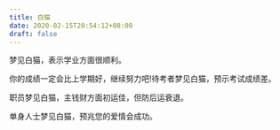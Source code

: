 ```yaml
---
title: 白猫
date: 2020-02-15T20:54:12+08:00
draft: false
---
```


梦见白猫，表示学业方面很顺利。

你的成绩一定会比上学期好，继续努力吧!待考者梦见白猫，预示考试成绩差。

职员梦见白猫，主钱财方面初运佳，但防后运衰退。

单身人士梦见白猫，预兆您的爱情会成功。

